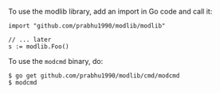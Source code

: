 To use the modlib library, add an import in Go code and call it:

```
import "github.com/prabhu1990/modlib/modlib"

// ... later
s := modlib.Foo()
```

To use the `modcmd` binary, do:

```
$ go get github.com/prabhu1990/modlib/cmd/modcmd
$ modcmd
```